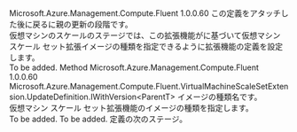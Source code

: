 <Type Name="IWithType&lt;ParentT&gt;" FullName="Microsoft.Azure.Management.Compute.Fluent.VirtualMachineScaleSetExtension.UpdateDefinition.IWithType&lt;ParentT&gt;">
  <TypeSignature Language="C#" Value="public interface IWithType&lt;ParentT&gt;" />
  <TypeSignature Language="ILAsm" Value=".class public interface auto ansi abstract IWithType`1&lt;ParentT&gt;" />
  <TypeSignature Language="DocId" Value="T:Microsoft.Azure.Management.Compute.Fluent.VirtualMachineScaleSetExtension.UpdateDefinition.IWithType`1" />
  <TypeSignature Language="VB.NET" Value="Public Interface IWithType(Of ParentT)" />
  <TypeSignature Language="F#" Value="type IWithType&lt;'ParentT&gt; = interface" />
  <AssemblyInfo>
    <AssemblyName>Microsoft.Azure.Management.Compute.Fluent</AssemblyName>
    <AssemblyVersion>1.0.0.60</AssemblyVersion>
  </AssemblyInfo>
  <TypeParameters>
    <TypeParameter Name="ParentT" />
  </TypeParameters>
  <Interfaces />
  <Docs>
    <typeparam name="ParentT">この定義をアタッチした後に戻るに親の更新の段階です。</typeparam>
    <summary>
            仮想マシンのスケールのステージでは、この拡張機能がに基づいて仮想マシン スケール セット拡張イメージの種類を指定できるように拡張機能の定義を設定します。
            </summary>
    <remarks>To be added.</remarks>
  </Docs>
  <Members>
    <Member MemberName="WithType">
      <MemberSignature Language="C#" Value="public Microsoft.Azure.Management.Compute.Fluent.VirtualMachineScaleSetExtension.UpdateDefinition.IWithVersion&lt;ParentT&gt; WithType (string extensionImageTypeName);" />
      <MemberSignature Language="ILAsm" Value=".method public hidebysig newslot virtual instance class Microsoft.Azure.Management.Compute.Fluent.VirtualMachineScaleSetExtension.UpdateDefinition.IWithVersion`1&lt;!ParentT&gt; WithType(string extensionImageTypeName) cil managed" />
      <MemberSignature Language="DocId" Value="M:Microsoft.Azure.Management.Compute.Fluent.VirtualMachineScaleSetExtension.UpdateDefinition.IWithType`1.WithType(System.String)" />
      <MemberSignature Language="VB.NET" Value="Public Function WithType (extensionImageTypeName As String) As IWithVersion(Of ParentT)" />
      <MemberSignature Language="F#" Value="abstract member WithType : string -&gt; Microsoft.Azure.Management.Compute.Fluent.VirtualMachineScaleSetExtension.UpdateDefinition.IWithVersion&lt;'ParentT&gt;" Usage="iWithType.WithType extensionImageTypeName" />
      <MemberType>Method</MemberType>
      <AssemblyInfo>
        <AssemblyName>Microsoft.Azure.Management.Compute.Fluent</AssemblyName>
        <AssemblyVersion>1.0.0.60</AssemblyVersion>
      </AssemblyInfo>
      <ReturnValue>
        <ReturnType>Microsoft.Azure.Management.Compute.Fluent.VirtualMachineScaleSetExtension.UpdateDefinition.IWithVersion&lt;ParentT&gt;</ReturnType>
      </ReturnValue>
      <Parameters>
        <Parameter Name="extensionImageTypeName" Type="System.String" />
      </Parameters>
      <Docs>
        <param name="extensionImageTypeName">イメージの種類名です。</param>
        <summary>
            仮想マシン スケール セット拡張機能のイメージの種類を指定します。
            </summary>
        <returns>To be added.</returns>
        <remarks>To be added.</remarks>
        <return>定義の次のステージ。</return>
      </Docs>
    </Member>
  </Members>
</Type>